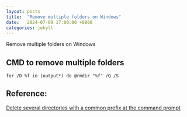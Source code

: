 ```yaml
---
layout: posts
title:  "Remove multiple folders on Windows"
date:   2024-07-09 17:00:00 +0800
categories: jekyll
---
```

Remove multiple folders on Windows

## CMD to remove multiple folders
```
for /D %f in (output*) do @rmdir "%f" /Q /S
```


## Reference:

[Delete several directories with a common prefix at the command prompt](https://superuser.com/questions/691072/delete-several-directories-with-a-common-prefix-at-the-command-prompt)